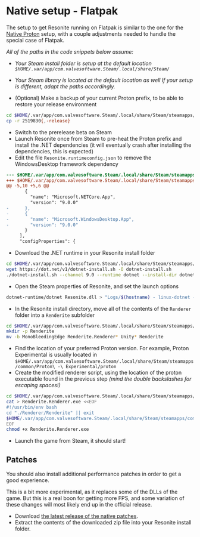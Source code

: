 # Native setup - Flatpak

The setup to get Resonite running on Flatpak is similar to the one for the [Native Proton](NativeProton.md) setup,
with a couple adjustments needed to handle the special case of Flatpak.

_All of the paths in the code snippets below assume:_
- _Your Steam install folder is setup at the default location `$HOME/.var/app/com.valvesoftware.Steam/.local/share/Steam/`_
- _Your Steam library is located at the default location as well_
_If your setup is different, adapt the paths accordingly._


- (Optional) Make a backup of your current Proton prefix, to be able to restore your release environment
```sh
cd $HOME/.var/app/com.valvesoftware.Steam/.local/share/Steam/steamapps/compatdata/
cp -r 2519830{,-release}
```
- Switch to the prerelease beta on Steam
- Launch Resonite once from Steam to pre-heat the Proton prefix and install the .NET dependencies (it will eventually crash after installing the dependencies, this is expected)
- Edit the file `Resonite.runtimeconfig.json` to remove the WindowsDesktop framework dependency
```patch
--- $HOME/.var/app/com.valvesoftware.Steam/.local/share/Steam/steamapps/common/Resonite/Resonite.runtimeconfig.json	2025-07-16 09:44:51.509893740 +0200
+++ $HOME/.var/app/com.valvesoftware.Steam/.local/share/Steam/steamapps/common/Resonite/Resonite.runtimeconfig.json	2025-07-16 12:34:45.303342913 +0200
@@ -5,10 +5,6 @@
       {
         "name": "Microsoft.NETCore.App",
         "version": "9.0.0"
-      },
-      {
-        "name": "Microsoft.WindowsDesktop.App",
-        "version": "9.0.0"
       }
     ],
     "configProperties": {
```
- Download the .NET runtime in your Resonite install folder
```sh
cd $HOME/.var/app/com.valvesoftware.Steam/.local/share/Steam/steamapps/common/Resonite
wget https://dot.net/v1/dotnet-install.sh -O dotnet-install.sh
./dotnet-install.sh --channel 9.0 --runtime dotnet --install-dir dotnet-runtime
```
- Open the Steam properties of Resonite, and set the launch options
```sh
dotnet-runtime/dotnet Resonite.dll > "Logs/$(hostname) - linux-dotnet - $(date +"%F %H_%M_%S").log" 2>&1 # %command%
```
- In the Resonite install directory, move all of the contents of the `Renderer` folder into a `Renderite` subfolder
```sh
cd $HOME/.var/app/com.valvesoftware.Steam/.local/share/Steam/steamapps/common/Resonite/Renderer
mkdir -p Renderite
mv -b MonoBleedingEdge Renderite.Renderer* Unity* Renderite
```
- Find the location of your preferred Proton version. For example, Proton Experimental is usually located in
`$HOME/.var/app/com.valvesoftware.Steam/.local/share/Steam/steamapps/common/Proton\ -\ Experimental/proton`
- Create the modified renderer script, using the location of the proton executable found in the previous step
_(mind the double backslashes for escaping spaces!)_
```sh
cd $HOME/.var/app/com.valvesoftware.Steam/.local/share/Steam/steamapps/common/Resonite/Renderer
cat > Renderite.Renderer.exe <<EOF
#!/usr/bin/env bash
cd "./Renderer/Renderite" || exit
$HOME/.var/app/com.valvesoftware.Steam/.local/share/Steam/steamapps/common/Proton\\ -\\ Experimental/proton run Renderite.Renderer.exe "\$@"
EOF
chmod +x Renderite.Renderer.exe
```
- Launch the game from Steam, it should start!

## Patches

You should also install additional performance patches in order to get a good experience.

This is a bit more experimental, as it replaces some of the DLLs of the game.
But this is a real boon for getting more FPS, and some variation of these changes will most likely end up in the official release. 

- Download [the latest release of the native patches](https://github.com/Baplar/ResoniteLinuxSplitteningPatches/releases/download/v0.1.3/NativeProtonPatches.zip).
- Extract the contents of the downloaded zip file into your Resonite install folder.
